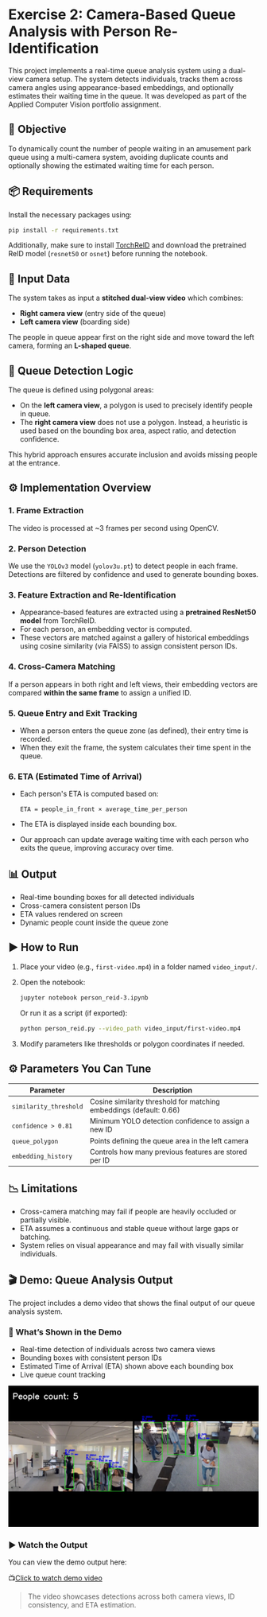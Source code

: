 # Exercise 2: Camera-Based Queue Analysis with Person Re-Identification

This project implements a real-time queue analysis system using a dual-view camera setup. The system detects individuals, tracks them across camera angles using appearance-based embeddings, and optionally estimates their waiting time in the queue. It was developed as part of the Applied Computer Vision portfolio assignment.

## 🎯 Objective

To dynamically count the number of people waiting in an amusement park queue using a multi-camera system, avoiding duplicate counts and optionally showing the estimated waiting time for each person.

## 📦 Requirements

Install the necessary packages using:

```bash
pip install -r requirements.txt
```

Additionally, make sure to install [TorchReID](https://github.com/KaiyangZhou/deep-person-reid) and download the pretrained ReID model (`resnet50` or `osnet`) before running the notebook.

## 🎥 Input Data

The system takes as input a **stitched dual-view video** which combines:

- **Right camera view** (entry side of the queue)
- **Left camera view** (boarding side)

The people in queue appear first on the right side and move toward the left camera, forming an **L-shaped queue**.

## 📐 Queue Detection Logic

The queue is defined using polygonal areas:

- On the **left camera view**, a polygon is used to precisely identify people in queue.
- The **right camera view** does not use a polygon. Instead, a heuristic is used based on the bounding box area, aspect ratio, and detection confidence.

This hybrid approach ensures accurate inclusion and avoids missing people at the entrance.

## ⚙️ Implementation Overview

### 1. Frame Extraction

The video is processed at ~3 frames per second using OpenCV.

### 2. Person Detection

We use the `YOLOv3` model (`yolov3u.pt`) to detect people in each frame. Detections are filtered by confidence and used to generate bounding boxes.

### 3. Feature Extraction and Re-Identification

- Appearance-based features are extracted using a **pretrained ResNet50 model** from TorchReID.
- For each person, an embedding vector is computed.
- These vectors are matched against a gallery of historical embeddings using cosine similarity (via FAISS) to assign consistent person IDs.

### 4. Cross-Camera Matching

If a person appears in both right and left views, their embedding vectors are compared **within the same frame** to assign a unified ID.

### 5. Queue Entry and Exit Tracking

- When a person enters the queue zone (as defined), their entry time is recorded.
- When they exit the frame, the system calculates their time spent in the queue.

### 6. ETA (Estimated Time of Arrival)

- Each person's ETA is computed based on:

  ```
  ETA = people_in_front × average_time_per_person
  ```

- The ETA is displayed inside each bounding box.
- Our approach can update average waiting time with each person who exits the queue, improving accuracy over time.

## 📊 Output

- Real-time bounding boxes for all detected individuals
- Cross-camera consistent person IDs
- ETA values rendered on screen
- Dynamic people count inside the queue zone

## ▶️ How to Run

1. Place your video (e.g., `first-video.mp4`) in a folder named `video_input/`.

2. Open the notebook:

   ```bash
   jupyter notebook person_reid-3.ipynb
   ```

   Or run it as a script (if exported):

   ```bash
   python person_reid.py --video_path video_input/first-video.mp4
   ```

3. Modify parameters like thresholds or polygon coordinates if needed.

## ⚙️ Parameters You Can Tune

| Parameter             | Description                                                              |
|-----------------------|--------------------------------------------------------------------------|
| `similarity_threshold`| Cosine similarity threshold for matching embeddings (default: 0.66)      |
| `confidence > 0.81`   | Minimum YOLO detection confidence to assign a new ID                     |
| `queue_polygon`       | Points defining the queue area in the left camera                        |
| `embedding_history`   | Controls how many previous features are stored per ID                    |


## 📉 Limitations

- Cross-camera matching may fail if people are heavily occluded or partially visible.
- ETA assumes a continuous and stable queue without large gaps or batching.
- System relies on visual appearance and may fail with visually similar individuals.


## 🎬 Demo: Queue Analysis Output

The project includes a demo video that shows the final output of our queue analysis system.

### 🔹 What’s Shown in the Demo

- Real-time detection of individuals across two camera views
- Bounding boxes with consistent person IDs
- Estimated Time of Arrival (ETA) shown above each bounding box
- Live queue count tracking

![Queue Analysis Example](demo/example.jpeg)

### ▶️ Watch the Output

You can view the demo output here:

📺[Click to watch demo video](https://drive.google.com/file/d/1Xa0DWALDKdux5ZkKsz8OaU9aKi-fAnhO/view?usp=sharing)

> The video showcases detections across both camera views, ID consistency, and ETA estimation.
